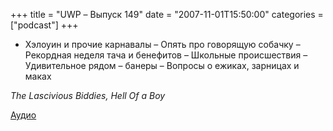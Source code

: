+++
title = "UWP – Выпуск 149"
date = "2007-11-01T15:50:00"
categories = ["podcast"]
+++


- Хэлоуин и прочие карнавалы
– Опять про говорящую собачку
– Рекордная неделя тача и бенефитов
– Школьные происшествия
– Удивительное рядом – банеры
– Вопросы о ежиках, зарницах и маках

_The Lascivious Biddies, Hell Of a Boy_

[Аудио](https://podcast.umputun.com/media/ump_podcast149.mp3)
<audio src="https://podcast.umputun.com/media/ump_podcast149.mp3" preload="none">
